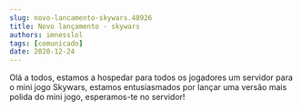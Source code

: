 ```yaml
---
slug: novo-lancamento-skywars.48926
title: Novo lançamento - skywars
authors: imnesslol
tags: [comunicado]
date: 2020-12-24
---
```


Olá a todos, estamos a hospedar para todos os jogadores um servidor para o mini jogo Skywars, estamos entusiasmados por lançar uma versão mais polida do mini jogo, esperamos-te no servidor!